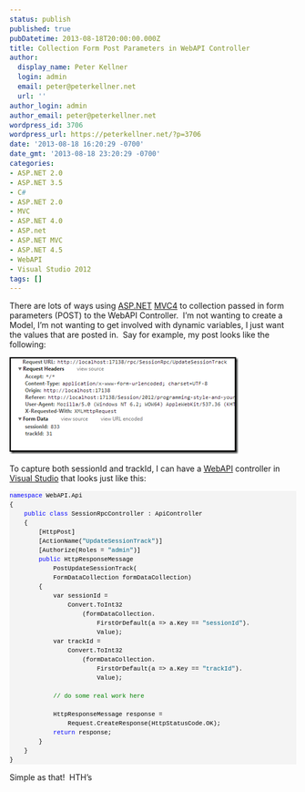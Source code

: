```yaml
---
status: publish
published: true
pubDatetime: 2013-08-18T20:00:00.000Z
title: Collection Form Post Parameters in WebAPI Controller
author:
  display_name: Peter Kellner
  login: admin
  email: peter@peterkellner.net
  url: ''
author_login: admin
author_email: peter@peterkellner.net
wordpress_id: 3706
wordpress_url: https://peterkellner.net/?p=3706
date: '2013-08-18 16:20:29 -0700'
date_gmt: '2013-08-18 23:20:29 -0700'
categories:
- ASP.NET 2.0
- ASP.NET 3.5
- C#
- ASP.NET 2.0
- MVC
- ASP.NET 4.0
- ASP.net
- ASP.NET MVC
- ASP.NET 4.5
- WebAPI
- Visual Studio 2012
tags: []
---
```

<p>There are lots of ways using <a href="http://www.asp.net/">ASP.NET</a> <a href="http://www.asp.net/mvc/mvc4">MVC4</a> to collection passed in form parameters (POST) to the WebAPI Controller.&#160; I’m not wanting to create a Model, I’m not wanting to get involved with dynamic variables, I just want the values that are posted in.&#160; Say for example, my post looks like the following:</p>
<p><a href="/wp/wp-content/uploads/2013/08/image5.png"><img title="image" style="border-top: 0px; border-right: 0px; border-bottom: 0px; border-left: 0px; display: inline" border="0" alt="image" src="/wp/wp-content/uploads/2013/08/image_thumb5.png" width="402" height="170" /></a> </p>
<p>To capture both sessionId and trackId, I can have a <a href="http://www.asp.net/web-api">WebAPI</a> controller in <a href="http://www.microsoft.com/visualstudio/eng/2013-preview">Visual Studio</a> that looks just like this:</p>
<div id="codeSnippetWrapper">
<pre id="codeSnippet" style="border-top-style: none; overflow: visible; font-size: 8pt; border-left-style: none; font-family: &#39;Courier New&#39;, courier, monospace; border-bottom-style: none; color: black; padding-bottom: 0px; direction: ltr; text-align: left; padding-top: 0px; border-right-style: none; padding-left: 0px; margin: 0em; line-height: 12pt; padding-right: 0px; width: 100%; background-color: #f4f4f4"><span style="color: #0000ff">namespace</span> WebAPI.Api<br />{<br />    <span style="color: #0000ff">public</span> <span style="color: #0000ff">class</span> SessionRpcController : ApiController<br />    {<br />        [HttpPost]<br />        [ActionName(<span style="color: #006080">&quot;UpdateSessionTrack&quot;</span>)]<br />        [Authorize(Roles = <span style="color: #006080">&quot;admin&quot;</span>)]<br />        <span style="color: #0000ff">public</span> HttpResponseMessage<br />            PostUpdateSessionTrack(<br />            FormDataCollection formDataCollection)<br />        {<br />            var sessionId =<br />                Convert.ToInt32<br />                    (formDataCollection.<br />                        FirstOrDefault(a =&gt; a.Key == <span style="color: #006080">&quot;sessionId&quot;</span>).<br />                        Value);<br />            var trackId =<br />                Convert.ToInt32<br />                    (formDataCollection.<br />                        FirstOrDefault(a =&gt; a.Key == <span style="color: #006080">&quot;trackId&quot;</span>).<br />                        Value);<br /><br />            <span style="color: #008000">// do some real work here</span><br /><br />            HttpResponseMessage response =<br />                Request.CreateResponse(HttpStatusCode.OK);<br />            <span style="color: #0000ff">return</span> response;<br />        }<br />    }<br />}<br /></pre>
<p></div></p>
<p>Simple as that!&#160; HTH’s</p>
